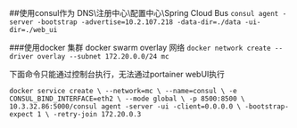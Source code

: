 ##使用consul作为 DNS\注册中心\配置中心\Spring Cloud Bus
`consul agent -server -bootstrap -advertise=10.2.107.218 -data-dir=./data -ui-dir=./web_ui`

###使用docker 集群
docker swarm overlay 网络
`docker network create --driver overlay --subnet 172.20.0.0/24 mc`

下面命令只能通过控制台执行，无法通过portainer webUI执行

`docker service create \
  --network=mc \
  --name=consul \
  -e CONSUL_BIND_INTERFACE=eth2 \
  --mode global \
  -p 8500:8500 \
  10.3.32.86:5000/consul agent -server -ui -client=0.0.0.0 \
  -bootstrap-expect 1 \
  -retry-join 172.20.0.3`

